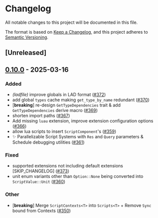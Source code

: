 # Changelog

All notable changes to this project will be documented in this file.

The format is based on [Keep a Changelog](https://keepachangelog.com/en/1.0.0/),
and this project adheres to [Semantic Versioning](https://semver.org/spec/v2.0.0.html).

## [Unreleased]

## [0.10.0](https://github.com/makspll/bevy_mod_scripting/compare/bevy_mod_scripting_core-v0.9.11...bevy_mod_scripting_core-v0.10.0) - 2025-03-16

### Added

- *(ladfile)* improve globals in LAD format ([#372](https://github.com/makspll/bevy_mod_scripting/pull/372))
- add global `types` cache making `get_type_by_name` redundant ([#370](https://github.com/makspll/bevy_mod_scripting/pull/370))
- [**breaking**] re-design `GetTypeDependencies` trait & add `GetTypeDependencies` derive macro ([#369](https://github.com/makspll/bevy_mod_scripting/pull/369))
- shorten import paths ([#367](https://github.com/makspll/bevy_mod_scripting/pull/367))
- Add missing `luau` extension, improve extension configuration options ([#366](https://github.com/makspll/bevy_mod_scripting/pull/366))
- allow lua scripts to insert `ScriptComponent`'s ([#359](https://github.com/makspll/bevy_mod_scripting/pull/359))
- :sparkles: Parallelizable Script Systems with `Res` and `Query` parameters & Schedule debugging utilities ([#361](https://github.com/makspll/bevy_mod_scripting/pull/361))

### Fixed

- supported extensions not including default extensions [SKIP_CHANGELOG] ([#373](https://github.com/makspll/bevy_mod_scripting/pull/373))
- unit enum variants other than `Option::None` being converted into `ScriptValue::Unit` ([#360](https://github.com/makspll/bevy_mod_scripting/pull/360))

### Other

- [**breaking**] Merge `ScriptContexts<T>` into `Scripts<T>` + Remove `Sync` bound from Contexts ([#350](https://github.com/makspll/bevy_mod_scripting/pull/350))
